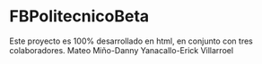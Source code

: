 # FBPolitecnicoBeta

Este proyecto es 100% desarrollado en html, en conjunto con tres colaboradores. Mateo Miño-Danny Yanacallo-Erick Villarroel
